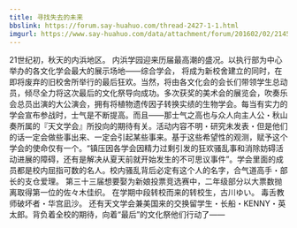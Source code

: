 ```yaml
---
title: 寻找失去的未来
bbslink: https://forum.say-huahuo.com/thread-2427-1-1.html
imgurl: https://www.say-huahuo.com/data/attachment/forum/201602/02/214553ljf5w3an3q3n3cft.png
---
```


21世纪初，秋天的内浜地区。 内浜学园迎来历届最高潮的盛况。以执行部为中心举办的各文化学会最大的展示场地——综合学会， 将成为新校舍建立的同时，在即将废弃的旧校舍所举行的最后狂欢。当然，将由各文化会的会长们带领学生总动员，倾尽全力将这次最后的文化祭导向成功。多次获奖的美术会的展览会，吹奏乐会总员出演的大公演会，拥有将植物遗传因子转换实绩的生物学会。每当有实力的学会宣布参战时，士气是不断提高。而且——那士气之高也与众人向主人公・秋山奏所属的『天文学会』所投向的期待有关。活动内容不明・研究未发表・但是他们的话一定会做些事出来、一定会引起某些事来。基于这些希望性的观测，赋予这个学会的使命仅有一个。“镇压因各学会因精力过剩引发的狂欢骚乱事和消除妨碍活动进展的障碍，还有是解决从夏天前就开始发生的不可思议事件”。学会里面的成员都是校内屈指可数的名人。校内骚乱背后必定有这个人的名字，合气道高手・部长的支仓爱理。 第三十三届想要娶为新娘投票竞选赛中，二年级部分以大票数抛离取得第一位的佐々木佳织。 在学期中段转校而来的转校生，古川ゆい。 毒舌教师破坏者・华宫凪沙。 还有天文学会兼美国来的交换留学生・长船・KENNY・英太郎。背负着全校的期待，向着“最后”的文化祭他们行动了——<!--more-->
